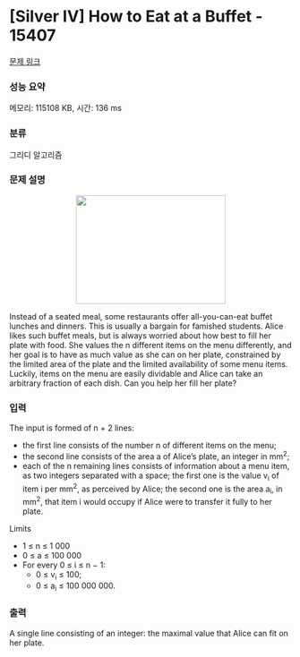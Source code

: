 # [Silver IV] How to Eat at a Buffet - 15407 

[문제 링크](https://www.acmicpc.net/problem/15407) 

### 성능 요약

메모리: 115108 KB, 시간: 136 ms

### 분류

그리디 알고리즘

### 문제 설명

<p style="text-align:center"><img alt="" src="https://onlinejudgeimages.s3-ap-northeast-1.amazonaws.com/problem/15407/1.png" style="height:194px; width:267px"></p>

<p>Instead of a seated meal, some restaurants offer all-you-can-eat buffet lunches and dinners. This is usually a bargain for famished students. Alice likes such buffet meals, but is always worried about how best to fill her plate with food. She values the n different items on the menu differently, and her goal is to have as much value as she can on her plate, constrained by the limited area of the plate and the limited availability of some menu items. Luckily, items on the menu are easily dividable and Alice can take an arbitrary fraction of each dish. Can you help her fill her plate?</p>

### 입력 

 <p>The input is formed of n + 2 lines:</p>

<ul>
	<li>the first line consists of the number n of different items on the menu;</li>
	<li>the second line consists of the area a of Alice’s plate, an integer in mm<sup>2</sup>;</li>
	<li>each of the n remaining lines consists of information about a menu item, as two integers separated with a space; the first one is the value v<sub>i</sub> of item i per mm<sup>2</sup>, as perceived by Alice; the second one is the area a<sub>i</sub>, in mm<sup>2</sup>, that item i would occupy if Alice were to transfer it fully to her plate.</li>
</ul>

<p>Limits</p>

<ul>
	<li>1 ≤ n ≤ 1 000</li>
	<li>0 ≤ a ≤ 100 000</li>
	<li>For every 0 ≤ i ≤ n − 1:
	<ul>
		<li>0 ≤ v<sub>i</sub> ≤ 100;</li>
		<li>0 ≤ a<sub>i</sub> ≤ 100 000 000.</li>
	</ul>
	</li>
</ul>

### 출력 

 <p>A single line consisting of an integer: the maximal value that Alice can fit on her plate.</p>

